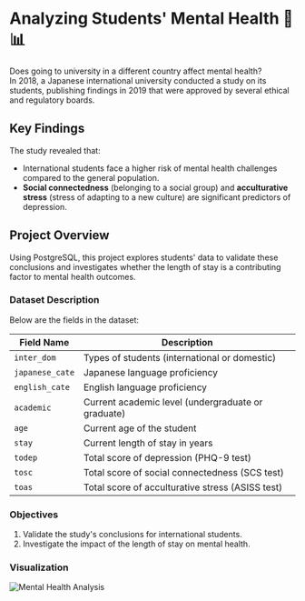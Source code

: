 # Analyzing Students' Mental Health 🧠📊  

Does going to university in a different country affect mental health?  
In 2018, a Japanese international university conducted a study on its students, publishing findings in 2019 that were approved by several ethical and regulatory boards.  

## Key Findings  
The study revealed that:  
- International students face a higher risk of mental health challenges compared to the general population.  
- **Social connectedness** (belonging to a social group) and **acculturative stress** (stress of adapting to a new culture) are significant predictors of depression.  

## Project Overview  
Using PostgreSQL, this project explores students' data to validate these conclusions and investigates whether the length of stay is a contributing factor to mental health outcomes.  

### Dataset Description  
Below are the fields in the dataset:  

| **Field Name**  | **Description**                                            |  
|------------------|------------------------------------------------------------|  
| `inter_dom`      | Types of students (international or domestic)              |  
| `japanese_cate`  | Japanese language proficiency                              |  
| `english_cate`   | English language proficiency                               |  
| `academic`       | Current academic level (undergraduate or graduate)         |  
| `age`            | Current age of the student                                 |  
| `stay`           | Current length of stay in years                            |  
| `todep`          | Total score of depression (PHQ-9 test)                     |  
| `tosc`           | Total score of social connectedness (SCS test)             |  
| `toas`           | Total score of acculturative stress (ASISS test)           |  

### Objectives  
1. Validate the study's conclusions for international students.  
2. Investigate the impact of the length of stay on mental health.  

### Visualization  
![Mental Health Analysis](workspace/mentalhealth.jpg)

